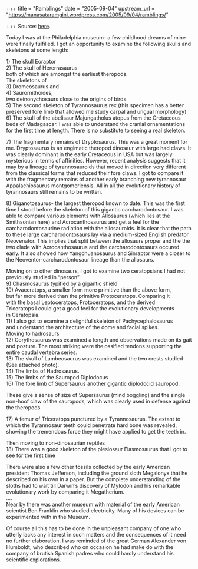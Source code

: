 +++
title = "Ramblings"
date = "2005-09-04"
upstream_url = "https://manasataramgini.wordpress.com/2005/09/04/ramblings/"

+++
Source: [here](https://manasataramgini.wordpress.com/2005/09/04/ramblings/).

Today I was at the Philadelphia museum- a few childhood dreams of mine were finally fulfilled. I got an opportunity to examine the following skulls and skeletons at some length:

1\) The skull Eoraptor  
2) The skull of Hererrasaurus  
both of which are amongst the earliest theropods.  
The skeletons of  
3) Dromeosaurus and  
4) Saurornithoides,  
two deinonychosaurs close to the origins of birds  
5) The second skeleton of Tyrannosaurus rex (this specimen has a better preserved fore limb that allowed me study carpal and ungual morphology)  
6) The skull of the abelisaur Majungatholus atopus from the Cretaceous beds of Madagascar. I was able to understand the cranial ornamentations for the first time at length. There is no substitute to seeing a real skeleton.

7\) The fragmentary remains of Dryptosaurus. This was a great moment for me. Dryptosaurus is an engimatic theropod dinosaur with large had claws. It was clearly dominant in the early Cretaceous in USA but was largely mysterious in terms of affinities. However, recent analysis suggests that it may by a lineage of tyrannosauroids that moved in direction very different from the classical forms that reduced their fore claws. I got to compare it with the fragmentary remains of another early branching new tyrannosaur Appalachiosaurus montgomeriensis. All in all the evolutionary history of tyrannosaurs still remains to be written.

8\) Giganotosaurus- the largest theropod known to date. This was the first time I stood before the skeleton of this gigantic carcharodontosaur. I was able to compare various elements with Allosaurus (which lies at the Smithsonian here) and Acrocanthosaurus and get a feel for the carcharodontosaurine radiation with the allosauroids. It is clear that the path to these large carcharodontosaurs lay via a medium-sized English predator Neovenator. This implies that split between the allosaurs proper and the the two clade with Acrocanthosaurus and the carcharodontosaurs occured early. It also showed how Yangchuanosaurus and Sinraptor were a closer to the Neoventor-carcharodontosaur lineage than the allosaurs.

Moving on to other dinosaurs, I got to examine two ceratopsians I had not previously studied in “person”:  
9) Chasmosaurus typified by a gigantic shield  
10) Avaceratops, a smaller form more primitive than the above form,  
but far more derived than the primitive Protoceratops. Comparing it  
with the basal Leptoceratops, Protoceratops, and the derived  
Triceratops I could get a good feel for the evolutionary developments  
in Ceratopsia.  
11) I also got to examine a delightful skeleton of Pachycephalosaurus  
and understand the architecture of the dome and facial spikes.  
Moving to hadrosaurs  
12) Corythosaurus was examined a length and observations made on its gait and posture. The most striking were the ossified tendons supporting the entire caudal vertebra series.  
13) The skull of Lambeosaurus was examined and the two crests studied
(See attached photo).  
14) The limbs of Hadrosaurus.  
15) The limbs of the Sauropod Diplodocus  
16) The fore limb of Supersaurus another gigantic diplodocid sauropod.

These give a sense of size of Supersaurus (mind boggling) and the single non-hoof claw of the sauropods, which was clearly used in defense against the theropods.

17\) A femur of Triceratops punctured by a Tyrannosaurus. The extant to which the Tyrannosaur teeth could penetrate hard bone was revealed, showing the tremendous force they might have applied to get the teeth in.

Then moving to non-dinosaurian reptiles  
18) There was a good skeleton of the plesiosaur Elasmosaurus that I got to see for the first time

There were also a few other fossils collected by the early American president Thomas Jefferson, including the ground sloth Megalonyx that he described on his own in a paper. But the complete understanding of the sloths had to wait till Darwin’s discovery of Mylodon and his remarkable evolutionary work by comparing it Megatherium.  
….  
Near by there was another museum with material of the early American scientist Ben Franklin who studied electricity. Many of his devices can be experimented with in the Museum.

Of course all this has to be done in the unpleasant company of one who utterly lacks any interest in such matters and the consequences of it need no further elaboration. I was reminded of the great German Alexander von Humboldt, who described who on occasion he had make do with the company of brutish Spanish padres who could hardly understand his scientific explorations.

